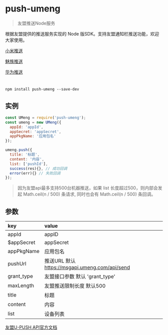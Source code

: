 # push-umeng

> 友盟推送Node服务

根据友盟提供的推送服务实现的 Node 版SDK。支持友盟通知栏推送功能，欢迎大家使用。


[小米推送](https://www.npmjs.com/package/push-xiaomi)

[魅族推送](https://www.npmjs.com/package/push-meizu)

[华为推送](https://www.npmjs.com/package/push-huawei)

#
```
npm install push-umeng --save-dev
```

## 实例
```javascript
const UMeng = require('push-umeng');
const umeng = new UMeng({
  appId: 'appId',
  appSecret: 'appSecret',
  appPkgName: '应用包名'
});

umeng.push({
  title: '标题',
  content: '内容',
  list: ['pushId'], 
  success(res){}, // 成功回调
  error(err){} // 失败回调
});
```

> 因为友盟api最多支持500台机器推送，如果 list 长度超过500，则内部会发起 Math.ceil(n / 500) 条请求, 同时也会有 Math.ceil(n / 500) 条回调。

## 参数

| key | value |
|:----|:----|
|appId|appID|
|$appSecret|appSecret|
|appPkgName|应用包名|
|pushUrl|推送URL 默认 https://msgapi.umeng.com/api/send|
|grant_type|友盟接口参数 默认 'grant_type'|
|maxLength|友盟推送限制长度 默认500|
|title|标题|
|content|内容|
|list|设备列表|

[友盟U-PUSH API官方文档](https://developer.umeng.com/docs/66632/detail/68343)